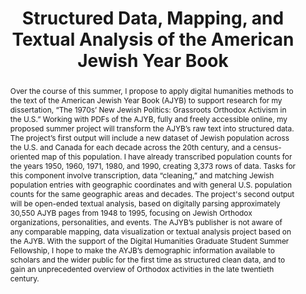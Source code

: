 ---
pid: g2022binyamini
title: Structured Data, Mapping, and Textual Analysis of the American Jewish Year
  Book
category: Grad Fellowship Project
tags:
- spatial-humanities
- text-analysis
cohort_year: '2022'
abstract: 'Over the course of this summer, I propose to apply digital humanities methods
  to the text of the American Jewish Year Book (AJYB) to support research for my dissertation,
  “The 1970s’ New Jewish Politics: Grassroots Orthodox Activism in the U.S.” Working
  with PDFs of the AJYB, fully and freely accessible online, my proposed summer project
  will transform the AJYB’s raw text into structured data. The project’s first output
  will include a new dataset of Jewish population across the U.S. and Canada for each
  decade across the 20th century, and a census-oriented map of this population. I
  have already transcribed population counts for the years 1950, 1960, 1971, 1980,
  and 1990, creating 3,373 rows of data.  Tasks for this component involve transcription,
  data “cleaning,” and matching Jewish population entries with geographic coordinates
  and with general U.S. population counts for the same geographic areas and decades.
  The project''s second output will be open-ended textual analysis, based on digitally
  parsing approximately 30,550 AJYB pages from 1948 to 1995, focusing on Jewish Orthodox
  organizations, personalities, and events. The AJYB’s publisher is not aware of any
  comparable mapping, data visualization or textual analysis project based on the
  AJYB. With the support of the Digital Humanities Graduate Student Summer Fellowship,
  I hope to make the AYJB’s demographic information available to scholars and the
  wider public for the first time as structured clean data, and to gain an unprecedented
  overview of Orthodox activities in the late twentieth century.'
pis:
- binyamini
layout: project
---